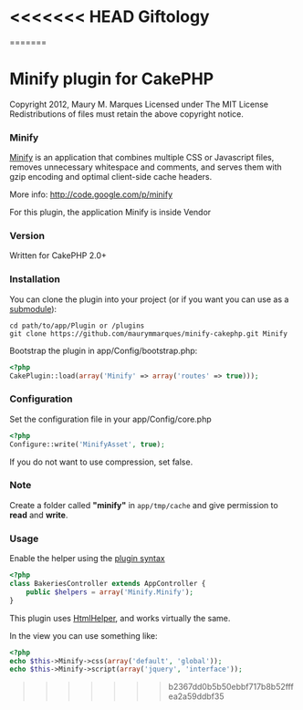 <<<<<<< HEAD
Giftology
=========
=======
# Minify plugin for CakePHP

Copyright 2012, Maury M. Marques
Licensed under The MIT License
Redistributions of files must retain the above copyright notice.


### Minify

[Minify](https://github.com/mrclay/minify) is an application that combines multiple CSS or Javascript files, removes unnecessary whitespace and comments, and serves them with gzip encoding and optimal client-side cache headers. 

More info: http://code.google.com/p/minify

For this plugin, the application Minify is inside Vendor

### Version

Written for CakePHP 2.0+


### Installation

You can clone the plugin into your project (or if you want you can use as a [submodule](http://help.github.com/submodules)):

```
cd path/to/app/Plugin or /plugins
git clone https://github.com/maurymmarques/minify-cakephp.git Minify
```

Bootstrap the plugin in app/Config/bootstrap.php:

```php
<?php
CakePlugin::load(array('Minify' => array('routes' => true)));
```


### Configuration

Set the configuration file in your app/Config/core.php

```php
<?php
Configure::write('MinifyAsset', true);
```

If you do not want to use compression, set false.

### Note

Create a folder called **"minify"** in `app/tmp/cache` and give permission to **read** and **write**.

### Usage

Enable the helper using the [plugin syntax](http://book.cakephp.org/2.0/en/appendices/glossary.html#term-plugin-syntax)

```php
<?php
class BakeriesController extends AppController {
    public $helpers = array('Minify.Minify');
}
```

This plugin uses [HtmlHelper](http://book.cakephp.org/2.0/en/core-libraries/helpers/html.html), and works virtually the same.

In the view you can use something like:

```php
<?php
echo $this->Minify->css(array('default', 'global'));
echo $this->Minify->script(array('jquery', 'interface'));
```
>>>>>>> b2367dd0b5b50ebbf717b8b52fffea2a59ddbf35
